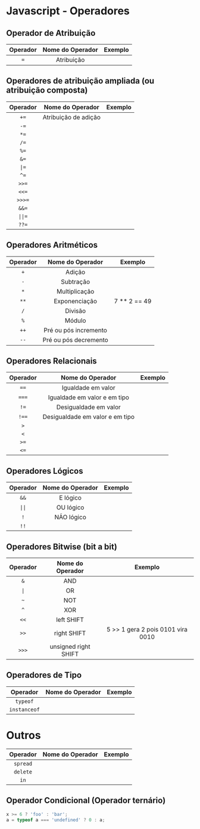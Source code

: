 # Javascript - Operadores

## Operador de Atribuição  

| Operador      | Nome do Operador      | Exemplo     |
| :---:         | :---:                 | :---:       |
|```=```        | Atribuição            |             |



## Operadores de atribuição ampliada (ou atribuição composta)  

| Operador      | Nome do Operador      | Exemplo    |
| :---:         | :---:                 | :---:      |
| ```+=```      | Atribuição de adição  |            |
| ```-=```      |                       |            |
| ```*=```      |                       |            |
| ```/=```      |                       |            |
| ```%=```      |                       |            |
| ```&=```      |                       |            |
| ```\|=```     |                       |            |
| ```^=```      |                       |            |
| ```>>=```     |                       |            |
| ```<<=```     |                       |            |
| ```>>>=```    |                       |            |
| ```&&=```     |                       |            |
|```\|\|=```    |                       |            |
| ```??=```     |                       |            |

## Operadores Aritméticos 

| Operador  | Nome do Operador      | Exemplo       |
| :---:     | :---:                 | :---:         |
| ```+```   | Adição                |               |  
| ```-```   | Subtração             |               |
| ```*```   | Multiplicação         |               |
| ```**```  | Exponenciação         | 7 ** 2 == 49  |
| ```/```   | Divisão               |               |
| ```%```   | Módulo                |               |
| ```++```  | Pré ou pós incremento |               |
| ```--```  | Pré ou pós decremento |               |

## Operadores Relacionais  

| Operador  | Nome do Operador                  | Exemplo    |
| :---:     | :---:                             | :---:      |
| ```==```  | Igualdade em valor                |            | 
| ```===``` | Igualdade em valor e em tipo      |            | 
| ```!=```  | Desigualdade em valor             |            |
| ```!==``` | Desigualdade em valor e em tipo   |            |
| ```>```   |                                   |            |
| ```<```   |                                   |            |
| ```>=```  |                                   |            |
| ```<=```  |                                   |            |

## Operadores Lógicos    

| Operador  | Nome do Operador  | Exemplo    |
| :---:     | :---:             | :---:      |
| ```&&```  | E lógico          |            | 
| ```\|\|```| OU lógico         |            | 
| ```!```   | NÃO lógico        |            | 
| ```!!```  |                   |            | 

## Operadores Bitwise (bit a bit)   

| Operador  | Nome do Operador          | Exemplo                           |
| :---:     | :---:                     | :---:                             |
| ```&```   | AND                       |                                   | 
| ```\|```  | OR                        |                                   |
| ```~```   | NOT                       |                                   |
| ```^```   | XOR                       |                                   |
| ```<<```  |    left SHIFT             |                                   |
| ```>>```  |    right SHIFT            | 5 >> 1 gera 2 pois 0101 vira 0010 |
| ```>>>``` |    unsigned right SHIFT   |                                   |


## Operadores de Tipo

| Operador              | Nome do Operador      | Exemplo   |
| :---:                 | :---:                 | :---:     |
| ```typeof```          |                       |           |
| ```instanceof```      |                       |           |

# Outros

| Operador            | Nome do Operador   | Exemplo    |
| :---:               | :---:              | :---:      |
| ```spread```        |                    |            |
| ```delete```        |                    |            |
| ```in```            |                    |            |

## Operador Condicional (Operador ternário)

~~~javascript
x >= 6 ? 'foo' : 'bar';
a = typeof a === 'undefined' ? 0 : a;
~~~
